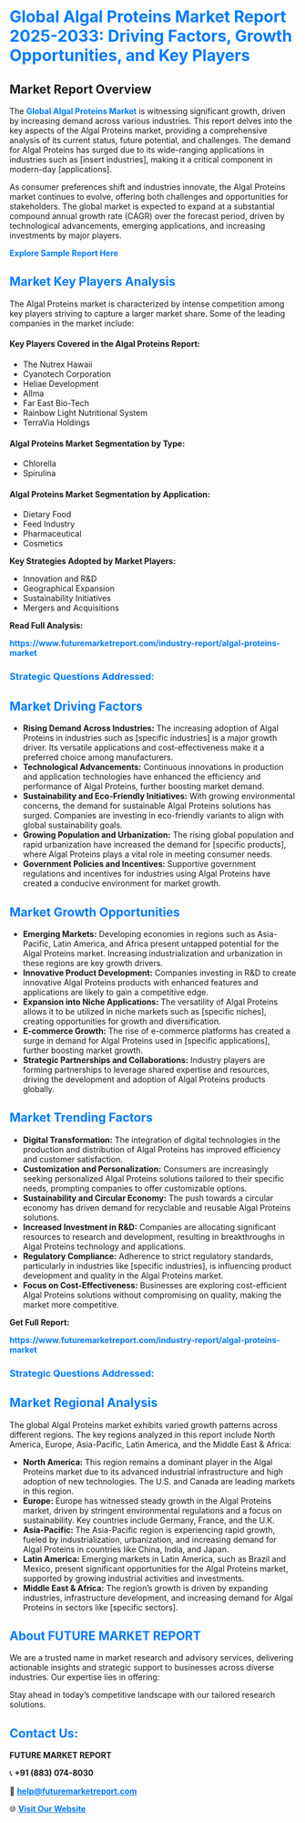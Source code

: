 <h1 style="color: #007BFF;">Global Algal Proteins Market Report 2025-2033: Driving Factors, Growth Opportunities, and Key Players</h1>

<section id="overview">
<h2>Market Report Overview</h2>
<p>The <a href="https://www.futuremarketreport.com/industry-report/algal-proteins-market" style="color: #007BFF; text-decoration: none;"><strong>Global Algal Proteins Market</strong></a> is witnessing significant growth, driven by increasing demand across various industries. This report delves into the key aspects of the Algal Proteins market, providing a comprehensive analysis of its current status, future potential, and challenges. The demand for Algal Proteins has surged due to its wide-ranging applications in industries such as [insert industries], making it a critical component in modern-day [applications].</p>
<p>As consumer preferences shift and industries innovate, the Algal Proteins market continues to evolve, offering both challenges and opportunities for stakeholders. The global market is expected to expand at a substantial compound annual growth rate (CAGR) over the forecast period, driven by technological advancements, emerging applications, and increasing investments by major players.</p>
</section>

<section id="overview">
<p><a href="https://www.futuremarketreport.com/request-sample/reportId=91615" style="color: #007BFF; text-decoration: none;"><strong>Explore Sample Report Here</strong></a></p>
</section>

<section id="key-players">
<h2 style="color: #007BFF;">Market Key Players Analysis</h2>
<p>The Algal Proteins market is characterized by intense competition among key players striving to capture a larger market share. Some of the leading companies in the market include:</p>
<h4>Key Players Covered in the Algal Proteins Report:</h4>
<ul><li>The Nutrex Hawaii</li><li>Cyanotech Corporation</li><li>Heliae Development</li><li>Allma</li><li>Far East Bio-Tech</li><li>Rainbow Light Nutritional System</li><li>TerraVia Holdings</li></ul>
<h4>Algal Proteins Market Segmentation by Type:</h4>
<ul><li>Chlorella</li><li>Spirulina</li></ul>

<h4>Algal Proteins Market Segmentation by Application:</h4>
<ul><li>Dietary Food</li><li>Feed Industry</li><li>Pharmaceutical</li><li>Cosmetics</li></ul>
<p><strong>Key Strategies Adopted by Market Players:</strong></p>
<ul>
<li>Innovation and R&D</li>
<li>Geographical Expansion</li>
<li>Sustainability Initiatives</li>
<li>Mergers and Acquisitions</li>
</ul>
</section>

<section>
<p><strong>Read Full Analysis: </strong></p><a href="https://www.futuremarketreport.com/industry-report/algal-proteins-market" style="color: #007BFF; text-decoration: none;"><strong>https://www.futuremarketreport.com/industry-report/algal-proteins-market</strong></a>
<h3 style="color: #007BFF;">Strategic Questions Addressed:</h3>
</section>

<section id="driving-factors">
<h2 style="color: #007BFF;">Market Driving Factors</h2>
<ul>
<li><strong>Rising Demand Across Industries:</strong> The increasing adoption of Algal Proteins in industries such as [specific industries] is a major growth driver. Its versatile applications and cost-effectiveness make it a preferred choice among manufacturers.</li>
<li><strong>Technological Advancements:</strong> Continuous innovations in production and application technologies have enhanced the efficiency and performance of Algal Proteins, further boosting market demand.</li>
<li><strong>Sustainability and Eco-Friendly Initiatives:</strong> With growing environmental concerns, the demand for sustainable Algal Proteins solutions has surged. Companies are investing in eco-friendly variants to align with global sustainability goals.</li>
<li><strong>Growing Population and Urbanization:</strong> The rising global population and rapid urbanization have increased the demand for [specific products], where Algal Proteins plays a vital role in meeting consumer needs.</li>
<li><strong>Government Policies and Incentives:</strong> Supportive government regulations and incentives for industries using Algal Proteins have created a conducive environment for market growth.</li>
</ul>
</section>

<section id="growth-opportunities">
<h2 style="color: #007BFF;">Market Growth Opportunities</h2>
<ul>
<li><strong>Emerging Markets:</strong> Developing economies in regions such as Asia-Pacific, Latin America, and Africa present untapped potential for the Algal Proteins market. Increasing industrialization and urbanization in these regions are key growth drivers.</li>
<li><strong>Innovative Product Development:</strong> Companies investing in R&D to create innovative Algal Proteins products with enhanced features and applications are likely to gain a competitive edge.</li>
<li><strong>Expansion into Niche Applications:</strong> The versatility of Algal Proteins allows it to be utilized in niche markets such as [specific niches], creating opportunities for growth and diversification.</li>
<li><strong>E-commerce Growth:</strong> The rise of e-commerce platforms has created a surge in demand for Algal Proteins used in [specific applications], further boosting market growth.</li>
<li><strong>Strategic Partnerships and Collaborations:</strong> Industry players are forming partnerships to leverage shared expertise and resources, driving the development and adoption of Algal Proteins products globally.</li>
</ul>
</section>

<section id="trending-factors">
<h2 style="color: #007BFF;">Market Trending Factors</h2>
<ul>
<li><strong>Digital Transformation:</strong> The integration of digital technologies in the production and distribution of Algal Proteins has improved efficiency and customer satisfaction.</li>
<li><strong>Customization and Personalization:</strong> Consumers are increasingly seeking personalized Algal Proteins solutions tailored to their specific needs, prompting companies to offer customizable options.</li>
<li><strong>Sustainability and Circular Economy:</strong> The push towards a circular economy has driven demand for recyclable and reusable Algal Proteins solutions.</li>
<li><strong>Increased Investment in R&D:</strong> Companies are allocating significant resources to research and development, resulting in breakthroughs in Algal Proteins technology and applications.</li>
<li><strong>Regulatory Compliance:</strong> Adherence to strict regulatory standards, particularly in industries like [specific industries], is influencing product development and quality in the Algal Proteins market.</li>
<li><strong>Focus on Cost-Effectiveness:</strong> Businesses are exploring cost-efficient Algal Proteins solutions without compromising on quality, making the market more competitive.</li>
</ul>
</section>

<section>
<p><strong>Get Full Report: </strong></p><a href="https://www.futuremarketreport.com/industry-report/algal-proteins-market" style="color: #007BFF; text-decoration: none;"><strong>https://www.futuremarketreport.com/industry-report/algal-proteins-market</strong></a>
<h3 style="color: #007BFF;">Strategic Questions Addressed:</h3>
</section>


<section id="regional-analysis">
<h2 style="color: #007BFF;">Market Regional Analysis</h2>
<p>The global Algal Proteins market exhibits varied growth patterns across different regions. The key regions analyzed in this report include North America, Europe, Asia-Pacific, Latin America, and the Middle East & Africa:</p>
<ul>
<li><strong>North America:</strong> This region remains a dominant player in the Algal Proteins market due to its advanced industrial infrastructure and high adoption of new technologies. The U.S. and Canada are leading markets in this region.</li>
<li><strong>Europe:</strong> Europe has witnessed steady growth in the Algal Proteins market, driven by stringent environmental regulations and a focus on sustainability. Key countries include Germany, France, and the U.K.</li>
<li><strong>Asia-Pacific:</strong> The Asia-Pacific region is experiencing rapid growth, fueled by industrialization, urbanization, and increasing demand for Algal Proteins in countries like China, India, and Japan.</li>
<li><strong>Latin America:</strong> Emerging markets in Latin America, such as Brazil and Mexico, present significant opportunities for the Algal Proteins market, supported by growing industrial activities and investments.</li>
<li><strong>Middle East & Africa:</strong> The region’s growth is driven by expanding industries, infrastructure development, and increasing demand for Algal Proteins in sectors like [specific sectors].</li>
</ul>
</section>

<footer>
<h2 style="color: #007BFF;">About FUTURE MARKET REPORT</h2>
<p>We are a trusted name in market research and advisory services, delivering actionable insights and strategic support to businesses across diverse industries. Our expertise lies in offering:</p>

<p>Stay ahead in today’s competitive landscape with our tailored research solutions.</p>

<h2 style="color: #007BFF;">Contact Us:</h2>
<p><strong>FUTURE MARKET REPORT</strong></p>
<p>📞 <strong>+91 (883) 074-8030</strong></p>
<p>📧 <strong><a href="mailto:help@futuremarketreport.com" style="color: #007BFF;">help@futuremarketreport.com</a></strong></p>
<p>🌐 <strong><a href="https://www.futuremarketreport.com/" style="color: #007BFF;">Visit Our Website</a></strong></p>
</footer>